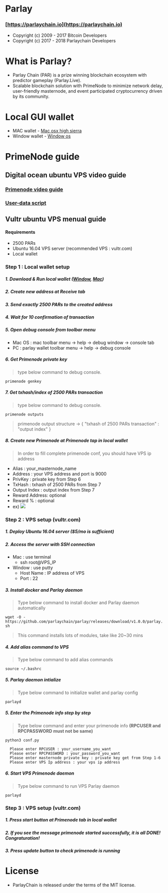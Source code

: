 # Parlay


### [https://parlaychain.io](https://parlaychain.io)

- Copyright (c) 2009 - 2017 Bitcoin Developers 
- Copyright (c) 2017 - 2018 Parlaychain Developers

# What is Parlay?

- Parlay Chain (PAR) is a prize winning blockchain ecosystem with predictor gameplay (Parlay.Live).
- Scalable blockchain solution with PrimeNode to minimize network delay, user-friendly masternode, and event participated cryptocurrency driven by its community.

# Local GUI wallet

- MAC wallet    - [Mac osx high sierra](https://github.com/parlaychain/parlay/releases/download/v1.0.0/Parlay-1.0.0-osx_high_sierra.dmg)
- Window wallet - [Window os](https://github.com/parlaychain/parlay/releases/download/v1.0.0/Parlay-1.0.0-window.zip)

# PrimeNode guide

## Digital ocean ubuntu VPS video guide
### [Primenode video guide](https://www.youtube.com/watch?v=iZqbY3m9pBg&feature=youtu.be)
### [User-data script](https://paste.ee/p/FHdIm#330npSwedBoTz45Sg20EqM02B0LX7wa1)


## Vultr ubuntu VPS menual guide
#### Requirements
  + 2500 PARs
  + Ubuntu 16.04 VPS server (recommended VPS : vultr.com)
  + Local wallet 
  
### Step 1 : Local wallet setup
##### 1. Download & Run local wallet ([Window](https://github.com/parlaychain/parlay/releases/download/v1.0.0/Parlay-1.0.0-window.zip), [Mac](https://github.com/parlaychain/parlay/releases/download/v1.0.0/Parlay-1.0.0-osx_high_sierra.dmg))
##### 2. Create new address at Receive tab
##### 3. Send exactly 2500 PARs to the created address
##### 4. Wait for 10 confirmation of transaction
##### 5. Open debug console from toolbar menu 
  + Mac OS : mac toolbar menu -> help -> debug window -> console tab
  + PC     : parlay wallet toolbar menu -> help -> debug console
##### 6. Get Primenode private key 
> type below command to debug console.

`primenode genkey`
##### 7. Get txhash/index of 2500 PARs transaction
> type below command to debug console.

`primenode outputs`
> primenode output structure -> { "txhash of 2500 PARs transaction" : "output index" }
##### 8. Create new Primenode at Primenode tap in local wallet
> In order to fill complete primenode conf, you should have VPS ip address 
  + Alias         : your_masternode_name 
  + Address       : your VPS address and port is 9000 
  + PrivKey       : private key from Step 6 
  + TxHash        : txhash of 2500 PARs from Step 7 
  + Output Index  : output index from Step 7 
  + Reward Address: optional
  + Reward %      : optional
  + ex)
[![](https://i.imgur.com/maA8Vnx.png)](https://i.imgur.com/maA8Vnx.png)


### Step 2 : VPS setup (vultr.com)
##### 1. Deploy Ubuntu 16.04 server ($5/mo is sufficient)
##### 2. Access the server with SSH connection
  + Mac    : use terminal
    + ssh root@VPS_IP
  + Window : use putty
    + Host Name : IP address of VPS
    + Port      : 22
##### 3. Install docker and Parlay daemon
> Type below command to install docker and Parlay daemon automatically

`wget -O - https://github.com/parlaychain/parlay/releases/download/v1.0.0/parlay.sh`
> This command installs lots of modules, take like 20~30 mins
##### 4. Add alias command to VPS
> Type below command to add alias commands

`source ~/.bashrc`
##### 5. Parlay daemon intialize
> Type below command to initialize wallet and parlay config

`parlayd`
##### 5. Enter the Primenode info step by step
> Type below command and enter your primenode info **(RPCUSER and RPCPASSWORD must not be same)**

`python3 conf.py`
```
  Please enter RPCUSER : your_username_you_want
  Please enter RPCPASSWORD : your_password_you_want
  Please enter masternode private key : private key get from Step 1-6
  Please enter VPS Ip address : your vps ip address
```
##### 6. Start VPS Primenode daemon
> Type below command to run VPS Parlay daemon

`parlayd`
### Step 3 : VPS setup (vultr.com)
##### 1. Press start button at Primenode tab in local wallet
##### 2. If you see the message **primenode started successfully**, it is all DONE! Congraturation!
##### 3. Press update button to check primenode is running
  
# License

- ParlayChain is released under the terms of the MIT license.
